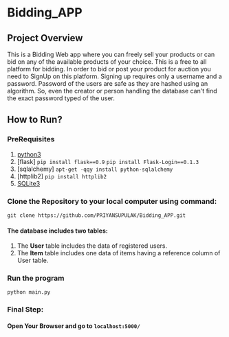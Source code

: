 # Bidding_APP

## Project Overview
This is a Bidding Web app where you can freely sell your products or can bid on any of the available products of your choice.
This is a free to all platform for bidding.
In order to bid or post your product for auction you need to SignUp on this platform.
Signing up requires only a username and a password.
Password of the users are safe as they are hashed using an algorithm. So, even the creator or person handling the database can't find the exact password typed of the user.


## How to Run?
### PreRequisites
1. [python3](https://www.python.org/downloads/)
2. [flask] `pip install flask==0.9` `pip install Flask-Login==0.1.3`
3. [sqlalchemy] `apt-get -qqy install python-sqlalchemy`
4. [httplib2]  `pip install httplib2`
5. [SQLite3](https://linuxhint.com/install-sqlite-ubuntu-linux-mint/)    

### Clone the Repository to your local computer using command:
`git clone https://github.com/PRIYANSUPULAK/Bidding_APP.git`

#### The database includes two tables:
1. The **User** table includes the data of registered users.
2. The **Item** table includes one data of items having a reference column of User table.

### Run the program
`python main.py`

### Final Step:
#### Open Your Browser and go to `localhost:5000/`
